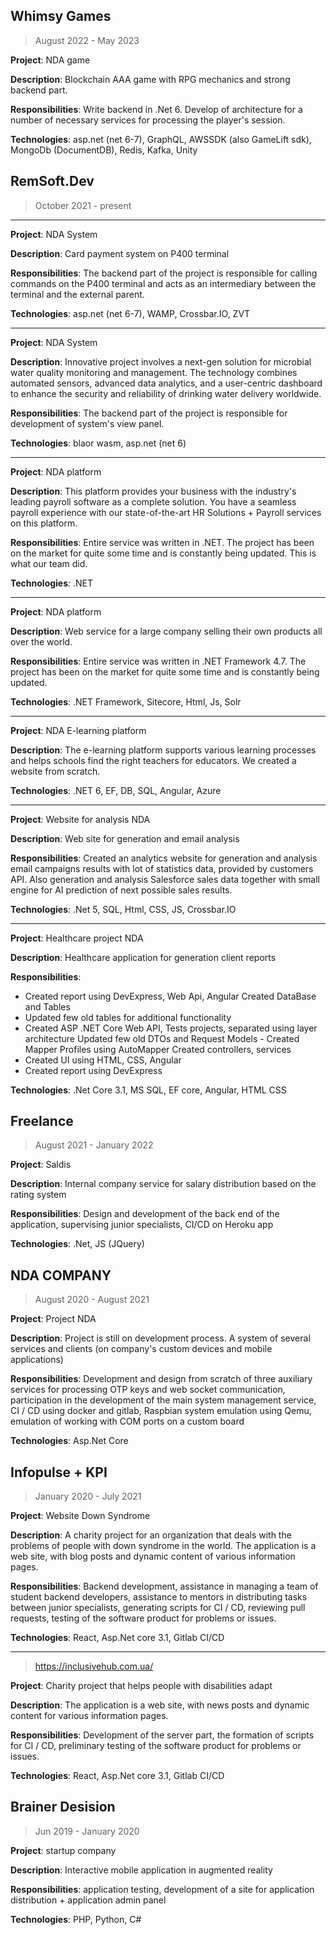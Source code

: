 Whimsy Games
----------------------

> August 2022 - May 2023

**Project**: NDA game

**Description**: Blockchain AAA game with RPG mechanics and strong backend part.

**Responsibilities**: Write backend in .Net 6. Develop of architecture for a number of necessary services for processing the player's session.

**Technologies**: asp.net (net 6-7), GraphQL, AWSSDK (also GameLift sdk), MongoDb (DocumentDB), Redis, Kafka, Unity

RemSoft.Dev 
----------------------

> October 2021 - present

______

**Project**: NDA System

**Description**: Card payment system on P400 terminal 

**Responsibilities**: The backend part of the project is responsible for calling commands on the P400 terminal and acts as an intermediary between the terminal and the external parent.

**Technologies**: asp.net (net 6-7), WAMP, Crossbar.IO, ZVT

______

**Project**: NDA System

**Description**: Innovative project involves a next-gen solution for microbial water quality monitoring and management. The technology combines automated sensors, advanced data analytics, and a user-centric dashboard to enhance the security and reliability of drinking water delivery worldwide.  

**Responsibilities**: The backend part of the project is responsible for development of system's view panel.

**Technologies**: blaor wasm, asp.net (net 6)
______

**Project**: NDA platform

**Description**: This platform provides your business with the industry's leading payroll software as a complete
solution. You have a seamless payroll experience with our state-of-the-art HR Solutions + Payroll services on
this platform. 

**Responsibilities**: Entire service was written in .NET. The project has been on the market for quite some time
and is constantly being updated. This is what our team did. 

**Technologies**: .NET 
______

**Project**: NDA platform

**Description**: Web service for a large company selling their own products all over the world.

**Responsibilities**: Entire service was written in .NET Framework 4.7. The project has been on the market for quite some time
and is constantly being updated.

**Technologies**: .NET Framework, Sitecore, Html, Js, Solr
______
**Project**: NDA E-learning platform

**Description**: The e-learning platform supports various learning processes and helps schools find the right
teachers for educators. We created a website from scratch. 

**Technologies**: .NET 6, EF, DB, SQL, Angular, Azure

______

**Project**: Website for analysis NDA

**Description**: Web site for generation and email analysis 

**Responsibilities**: Created an analytics website for generation and analysis email campaigns results with lot of statistics data, provided by customers API. Also generation and analysis Salesforce sales data together with small engine for AI prediction of next possible sales results. 

**Technologies**: .Net 5, SQL, Html, CSS, JS, Crossbar.IO

_____

**Project**: Healthcare project NDA

**Description**: Healthcare application for generation client reports 

**Responsibilities**:
- Created report using DevExpress, Web Api, Angular Created DataBase and Tables
- Updated few old tables for additional functionality
- Created ASP .NET Core Web API, Tests projects, separated using layer architecture Updated few old DTOs and Request Models - Created Mapper Profiles using AutoMapper Created controllers, services
- Created UI using HTML, CSS, Angular
- Created report using DevExpress 

**Technologies**: .Net Core 3.1, MS SQL, EF core, Angular, HTML CSS

Freelance
---
> August 2021 - January 2022

**Project**: Saldis 

**Description**: Internal company service for salary distribution based on the rating system

**Responsibilities**: Design and development of the back end of the application, supervising junior specialists, CI/CD on Heroku app

**Technologies**: .Net, JS (JQuery)


NDA COMPANY
----------------------
> August 2020 - August 2021

**Project**: Project NDA

**Description**: Project is still on development process. A system of several services and clients (on company's custom devices and mobile applications)

**Responsibilities**: Development and design from scratch of three auxiliary services for processing OTP keys and web socket communication, participation in the development of the main system management service, CI / CD using docker and gitlab, Raspbian system emulation using Qemu, emulation of working with COM
ports on a custom board

**Technologies**: Asp.Net Core 

Infopulse + KPI
---
> January 2020 - July 2021

**Project**: Website Down Syndrome 

**Description**: A charity project for an organization that deals with the problems of people with down
syndrome in the world. The application is a web site, with blog posts and dynamic content of various
information pages. 

**Responsibilities**: Backend development, assistance in managing a team of student backend developers, assistance to mentors in distributing tasks between junior specialists, generating scripts for CI / CD, reviewing pull requests, testing of the software product for problems or issues.

**Technologies**: React, Asp.Net core 3.1, Gitlab CI/CD 

___
> https://inclusivehub.com.ua/

**Project**: Charity project that helps people with disabilities adapt

**Description**: The application is a web site, with news posts and dynamic content for various information
pages. 

**Responsibilities**: Development of the server part, the formation of scripts for CI / CD, preliminary testing of
the software product for problems or issues. 

**Technologies**: React, Asp.Net core 3.1, Gitlab CI/CD

Brainer Desision
---
> Jun 2019 - January 2020

**Project**: startup company

**Description**: Interactive mobile application in augmented reality

**Responsibilities**: application testing, development of a site for application distribution + application admin
panel

**Technologies**: PHP, Python, C#
